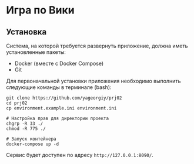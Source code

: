 # Игра по Вики

## Установка

Система, на которой требуется развернуть приложение, должна иметь установленные пакеты:

- Docker (вместе с Docker Compose)
- Git

Для первоначальной установки приложения необходимо выполнить следующие команды в терминале (bash):

```shell
git clone https://github.com/yageorgiy/prj02
cd prj02
cp environment.example.ini environment.ini

# Настройка прав для директории проекта
chgrp -R 33 ./
chmod -R 775 ./

# Запуск контейнера
docker-compose up -d
```

Сервис будет доступен по адресу `http://127.0.0.1:8090/`.